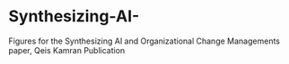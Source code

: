 # Synthesizing-AI-
Figures for the Synthesizing AI and Organizational Change Managements paper, Qeis Kamran Publication
